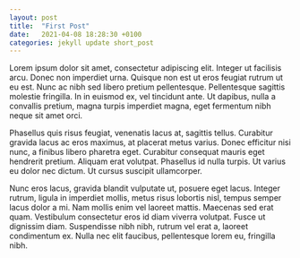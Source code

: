```yaml
---
layout: post
title:  "First Post"
date:   2021-04-08 18:28:30 +0100
categories: jekyll update short_post
---
```


Lorem ipsum dolor sit amet, consectetur adipiscing elit. Integer ut facilisis arcu. Donec non imperdiet urna. Quisque non est ut eros feugiat rutrum ut eu est. Nunc ac nibh sed libero pretium pellentesque. Pellentesque sagittis molestie fringilla. In in euismod ex, vel tincidunt ante. Ut dapibus, nulla a convallis pretium, magna turpis imperdiet magna, eget fermentum nibh neque sit amet orci.

Phasellus quis risus feugiat, venenatis lacus at, sagittis tellus. Curabitur gravida lacus ac eros maximus, at placerat metus varius. Donec efficitur nisi nunc, a finibus libero pharetra eget. Curabitur consequat mauris eget hendrerit pretium. Aliquam erat volutpat. Phasellus id nulla turpis. Ut varius eu dolor nec dictum. Ut cursus suscipit ullamcorper.

Nunc eros lacus, gravida blandit vulputate ut, posuere eget lacus. Integer rutrum, ligula in imperdiet mollis, metus risus lobortis nisl, tempus semper lacus dolor a mi. Nam mollis enim vel laoreet mattis. Maecenas sed erat quam. Vestibulum consectetur eros id diam viverra volutpat. Fusce ut dignissim diam. Suspendisse nibh nibh, rutrum vel erat a, laoreet condimentum ex. Nulla nec elit faucibus, pellentesque lorem eu, fringilla nibh.